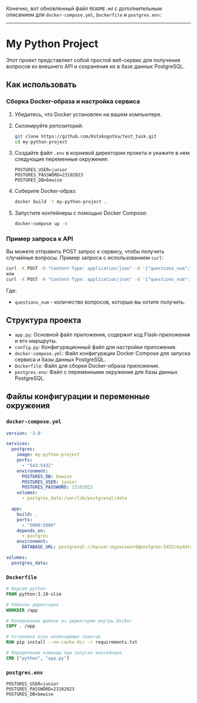 Конечно, вот обновленный файл `README.md` с дополнительным описанием для `docker-compose.yml`, `Dockerfile` и `postgres.env`:

---

# My Python Project

Этот проект представляет собой простой веб-сервис для получения вопросов из внешнего API и сохранения их в базе данных PostgreSQL.

## Как использовать

### Сборка Docker-образа и настройка сервиса

1. Убедитесь, что Docker установлен на вашем компьютере.

2. Склонируйте репозиторий:
   ```bash
   git clone https://github.com/Kotokogotka/test_task.git
   cd my-python-project
   ```

3. Создайте файл `.env` в корневой директории проекта и укажите в нем следующие переменные окружения:
   ```env
   POSTGRES_USER=junior
   POSTGRES_PASSWORD=23102023
   POSTGRES_DB=bewise
   ```

4. Соберите Docker-образ:
   ```bash
   docker build -t my-python-project .
   ```

5. Запустите контейнеры с помощью Docker Compose:
   ```bash
   docker-compose up -d
   ```

### Пример запроса к API

Вы можете отправить POST запрос к сервису, чтобы получить случайные вопросы. Пример запроса с использованием `curl`:

```bash
curl -X POST -H "Content-Type: application/json" -d '{"questions_num": 3}' http://localhost:5000/api/questions
или
curl -X POST -H "Content-Type: application/json" -d '{"questions_num": 3}'  http://0.0.0.0:5000/api/questions

```

Где:
- `questions_num` - количество вопросов, которые вы хотите получить.

## Структура проекта

- `app.py`: Основной файл приложения, содержит код Flask-приложения и его маршруты.
- `config.py`: Конфигурационный файл для настройки приложения.
- `docker-compose.yml`: Файл конфигурации Docker Compose для запуска сервиса и базы данных PostgreSQL.
- `Dockerfile`: Файл для сборки Docker-образа приложения.
- `postgres.env`: Файл с переменными окружения для базы данных PostgreSQL.

## Файлы конфигурации и переменные окружения

### `docker-compose.yml`

```yaml
version: '3.8'

services:
  postgres:
    image: my-python-project
    ports:
      - "543:5432"
    environment:
      POSTGRES_DB: bewise
      POSTGRES_USER: junior
      POSTGRES_PASSWORD: 23102023
    volumes:
      - postgres_data:/var/lib/postgresql/data

  app:
    build: .
    ports:
      - "5000:5000"
    depends_on:
      - postgres
    environment:
      DATABASE_URL: postgresql://myuser:mypassword@postgres:5432/mydatabase

volumes:
  postgres_data:
```

### `Dockerfile`

```Dockerfile
# Версия python
FROM python:3.10-slim

# Рабочая директория
WORKDIR /app

# Копирование файлов из директории внутрь Docker
COPY . /app

# Установка всех необходимых пакетов
RUN pip install --no-cache-dir -r requirements.txt

# Определение команды при запуске контейнера
CMD ["python", "app.py"]
```

### `postgres.env`

```env
POSTGRES_USER=junior
POSTGRES_PASSWORD=23102023
POSTGRES_DB=bewise
```

